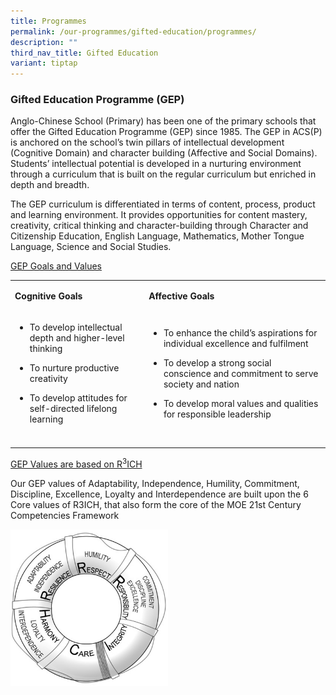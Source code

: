 ```yaml
---
title: Programmes
permalink: /our-programmes/gifted-education/programmes/
description: ""
third_nav_title: Gifted Education
variant: tiptap
---
```

<h3><strong>Gifted Education Programme (GEP)&nbsp;</strong></h3>
<p>Anglo-Chinese School (Primary) has been one of the primary schools that
offer the Gifted Education Programme (GEP) since 1985. The GEP in ACS(P)
is anchored on the school’s twin pillars of intellectual development (Cognitive
Domain) and character building (Affective and Social Domains). Students’
intellectual potential is developed in a nurturing environment through
a curriculum that is built on the regular curriculum but enriched in depth
and breadth.</p>
<p>The GEP curriculum is differentiated in terms of content, process, product
and learning environment. It provides opportunities for content mastery,
creativity, critical thinking and character-building through Character
and Citizenship Education, English Language, Mathematics, Mother Tongue
Language, Science and Social Studies.</p>
<p><u>GEP Goals and Values</u>
</p>
<table style="minWidth: 50px">
<colgroup>
<col>
<col>
</colgroup>
<tbody>
<tr>
<td rowspan="1" colspan="1">
<p><strong>Cognitive Goals</strong>
</p>
</td>
<td rowspan="1" colspan="1">
<p><strong>Affective Goals</strong>
</p>
</td>
</tr>
<tr>
<td rowspan="1" colspan="1">
<ul data-tight="true" class="tight">
<li>
<p>To develop intellectual depth and higher-level thinking</p>
</li>
<li>
<p>To nurture productive creativity</p>
</li>
<li>
<p>To develop attitudes for self-directed lifelong learning</p>
</li>
</ul>
</td>
<td rowspan="1" colspan="1">
<ul data-tight="true" class="tight">
<li>
<p>To enhance the child’s aspirations for individual excellence and fulfilment</p>
</li>
<li>
<p>To develop a strong social conscience and commitment to serve society
and nation</p>
</li>
<li>
<p>To develop moral values and qualities for responsible leadership</p>
</li>
</ul>
</td>
</tr>
<tr>
<td rowspan="1" colspan="1">
<p></p>
</td>
<td rowspan="1" colspan="1">
<p></p>
</td>
</tr>
</tbody>
</table>
<p></p>
<p><u>GEP Values are based on R<sup>3</sup>ICH</u>
</p>
<p>Our GEP values of Adaptability, Independence, Humility, Commitment, Discipline,
Excellence, Loyalty and Interdependence are built upon the 6 Core values
of R3ICH, that also form the core of the MOE 21st Century Competencies
Framework</p>
<p></p>
<p></p>
<div class="isomer-image-wrapper">
<img style="width: 50%;" height="auto" width="100%" alt="" src="/images/School_Logo/GE.jpg">
</div>
<p></p>
<p></p>